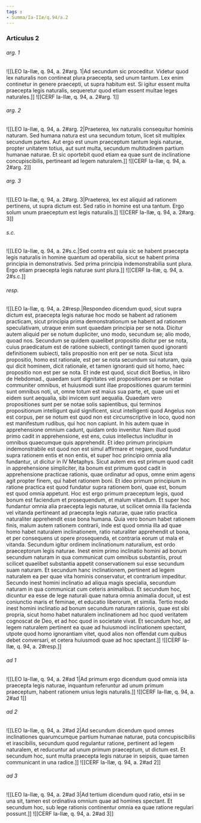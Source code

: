 ```yaml
---
tags : 
- Summa/Ia-IIæ/q.94/a.2
---
```


### Articulus 2

###### arg. 1
![[LEO Ia-IIæ, q. 94, a. 2#arg. 1|Ad secundum sic proceditur. Videtur quod lex naturalis non contineat plura praecepta, sed unum tantum. Lex enim continetur in genere praecepti, ut supra habitum est. Si igitur essent multa praecepta legis naturalis, sequeretur quod etiam essent multae leges naturales.]]
![[CERF Ia-IIæ, q. 94, a. 2#arg. 1]]

###### arg. 2
![[LEO Ia-IIæ, q. 94, a. 2#arg. 2|Praeterea, lex naturalis consequitur hominis naturam. Sed humana natura est una secundum totum, licet sit multiplex secundum partes. Aut ergo est unum praeceptum tantum legis naturae, propter unitatem totius, aut sunt multa, secundum multitudinem partium humanae naturae. Et sic oportebit quod etiam ea quae sunt de inclinatione concupiscibilis, pertineant ad legem naturalem.]]
![[CERF Ia-IIæ, q. 94, a. 2#arg. 2]]

###### arg. 3
![[LEO Ia-IIæ, q. 94, a. 2#arg. 3|Praeterea, lex est aliquid ad rationem pertinens, ut supra dictum est. Sed ratio in homine est una tantum. Ergo solum unum praeceptum est legis naturalis.]]
![[CERF Ia-IIæ, q. 94, a. 2#arg. 3]]

###### s.c.
![[LEO Ia-IIæ, q. 94, a. 2#s.c.|Sed contra est quia sic se habent praecepta legis naturalis in homine quantum ad operabilia, sicut se habent prima principia in demonstrativis. Sed prima principia indemonstrabilia sunt plura. Ergo etiam praecepta legis naturae sunt plura.]]
![[CERF Ia-IIæ, q. 94, a. 2#s.c.]]

###### resp.
![[LEO Ia-IIæ, q. 94, a. 2#resp.|Respondeo dicendum quod, sicut supra dictum est, praecepta legis naturae hoc modo se habent ad rationem practicam, sicut principia prima demonstrationum se habent ad rationem speculativam, utraque enim sunt quaedam principia per se nota. Dicitur autem aliquid per se notum dupliciter, uno modo, secundum se; alio modo, quoad nos. Secundum se quidem quaelibet propositio dicitur per se nota, cuius praedicatum est de ratione subiecti, contingit tamen quod ignoranti definitionem subiecti, talis propositio non erit per se nota. Sicut ista propositio, homo est rationale, est per se nota secundum sui naturam, quia qui dicit hominem, dicit rationale, et tamen ignoranti quid sit homo, haec propositio non est per se nota. Et inde est quod, sicut dicit Boetius, in libro de Hebdomad., quaedam sunt dignitates vel propositiones per se notae communiter omnibus, et huiusmodi sunt illae propositiones quarum termini sunt omnibus noti, ut, omne totum est maius sua parte, et, quae uni et eidem sunt aequalia, sibi invicem sunt aequalia. Quaedam vero propositiones sunt per se notae solis sapientibus, qui terminos propositionum intelligunt quid significent, sicut intelligenti quod Angelus non est corpus, per se notum est quod non est circumscriptive in loco, quod non est manifestum rudibus, qui hoc non capiunt. In his autem quae in apprehensione omnium cadunt, quidam ordo invenitur. Nam illud quod primo cadit in apprehensione, est ens, cuius intellectus includitur in omnibus quaecumque quis apprehendit. Et ideo primum principium indemonstrabile est quod non est simul affirmare et negare, quod fundatur supra rationem entis et non entis, et super hoc principio omnia alia fundantur, ut dicitur in IV Metaphys. Sicut autem ens est primum quod cadit in apprehensione simpliciter, ita bonum est primum quod cadit in apprehensione practicae rationis, quae ordinatur ad opus, omne enim agens agit propter finem, qui habet rationem boni. Et ideo primum principium in ratione practica est quod fundatur supra rationem boni, quae est, bonum est quod omnia appetunt. Hoc est ergo primum praeceptum legis, quod bonum est faciendum et prosequendum, et malum vitandum. Et super hoc fundantur omnia alia praecepta legis naturae, ut scilicet omnia illa facienda vel vitanda pertineant ad praecepta legis naturae, quae ratio practica naturaliter apprehendit esse bona humana. Quia vero bonum habet rationem finis, malum autem rationem contrarii, inde est quod omnia illa ad quae homo habet naturalem inclinationem, ratio naturaliter apprehendit ut bona, et per consequens ut opere prosequenda, et contraria eorum ut mala et vitanda. Secundum igitur ordinem inclinationum naturalium, est ordo praeceptorum legis naturae. Inest enim primo inclinatio homini ad bonum secundum naturam in qua communicat cum omnibus substantiis, prout scilicet quaelibet substantia appetit conservationem sui esse secundum suam naturam. Et secundum hanc inclinationem, pertinent ad legem naturalem ea per quae vita hominis conservatur, et contrarium impeditur. Secundo inest homini inclinatio ad aliqua magis specialia, secundum naturam in qua communicat cum ceteris animalibus. Et secundum hoc, dicuntur ea esse de lege naturali quae natura omnia animalia docuit, ut est coniunctio maris et feminae, et educatio liberorum, et similia. Tertio modo inest homini inclinatio ad bonum secundum naturam rationis, quae est sibi propria, sicut homo habet naturalem inclinationem ad hoc quod veritatem cognoscat de Deo, et ad hoc quod in societate vivat. Et secundum hoc, ad legem naturalem pertinent ea quae ad huiusmodi inclinationem spectant, utpote quod homo ignorantiam vitet, quod alios non offendat cum quibus debet conversari, et cetera huiusmodi quae ad hoc spectant.]]
![[CERF Ia-IIæ, q. 94, a. 2#resp.]]

###### ad 1
![[LEO Ia-IIæ, q. 94, a. 2#ad 1|Ad primum ergo dicendum quod omnia ista praecepta legis naturae, inquantum referuntur ad unum primum praeceptum, habent rationem unius legis naturalis.]]
![[CERF Ia-IIæ, q. 94, a. 2#ad 1]]

###### ad 2
![[LEO Ia-IIæ, q. 94, a. 2#ad 2|Ad secundum dicendum quod omnes inclinationes quarumcumque partium humanae naturae, puta concupiscibilis et irascibilis, secundum quod regulantur ratione, pertinent ad legem naturalem, et reducuntur ad unum primum praeceptum, ut dictum est. Et secundum hoc, sunt multa praecepta legis naturae in seipsis, quae tamen communicant in una radice.]]
![[CERF Ia-IIæ, q. 94, a. 2#ad 2]]

###### ad 3
![[LEO Ia-IIæ, q. 94, a. 2#ad 3|Ad tertium dicendum quod ratio, etsi in se una sit, tamen est ordinativa omnium quae ad homines spectant. Et secundum hoc, sub lege rationis continentur omnia ea quae ratione regulari possunt.]]
![[CERF Ia-IIæ, q. 94, a. 2#ad 3]]

